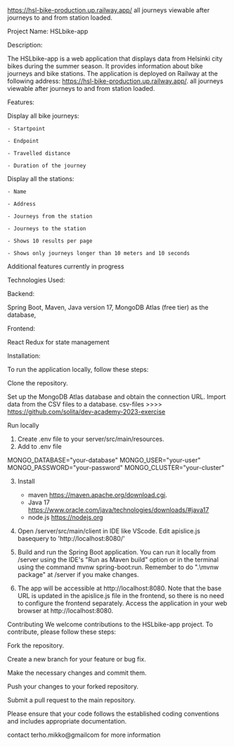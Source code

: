 https://hsl-bike-production.up.railway.app/ all journeys viewable after journeys to and from station loaded.

Project Name:
HSLbike-app

Description:

The HSLbike-app is a web application that displays data from Helsinki city bikes during the summer season. It provides information about bike journeys and bike stations. The application is deployed on Railway at the following address: https://hsl-bike-production.up.railway.app/. all journeys viewable after journeys to and from station loaded.

Features:

Display all bike journeys:

    - Startpoint

    - Endpoint

    - Travelled distance

    - Duration of the journey

Display all the stations:

    - Name

    - Address

    - Journeys from the station

    - Journeys to the station

    - Shows 10 results per page

    - Shows only journeys longer than 10 meters and 10 seconds

Additional features currently in progress


Technologies Used:

Backend:

Spring Boot,
Maven,
Java version 17,
MongoDB Atlas (free tier) as the database,


Frontend:

React
Redux for state management


Installation:

To run the application locally, follow these steps:

Clone the repository.

Set up the MongoDB Atlas database and obtain the connection URL.
Import data from the CSV files to a database.
csv-files >>>> https://github.com/solita/dev-academy-2023-exercise

Run locally


1. Create .env file to your server/src/main/resources.
2. Add to .env file 

MONGO_DATABASE="your-database"
MONGO_USER="your-user"
MONGO_PASSWORD="your-password"
MONGO_CLUSTER="your-cluster"

3. Install
    - maven  https://maven.apache.org/download.cgi.
    - Java 17 https://www.oracle.com/java/technologies/downloads/#java17
    - node.js  https://nodejs.org


6. Open  /server/src/main/client in IDE like VScode. Edit apislice.js basequery to 'http://localhost:8080/' 

5. Build and run the Spring Boot application. You can run it locally from /server using the IDE's "Run as Maven build" option or in the terminal using the command mvnw spring-boot:run. Remember to do ".\mvnw package" at /server if you make changes.


6. The app will be accessible at http://localhost:8080. Note that the base URL is updated in the apislice.js file in the frontend, so there is no need to configure the frontend separately.
Access the application in your web browser at http://localhost:8080.

Contributing
We welcome contributions to the HSLbike-app project. To contribute, please follow these steps:

Fork the repository.

Create a new branch for your feature or bug fix.

Make the necessary changes and commit them.

Push your changes to your forked repository.

Submit a pull request to the main repository.

Please ensure that your code follows the established coding conventions and includes appropriate documentation.

contact terho.mikko@gmailcom for more information